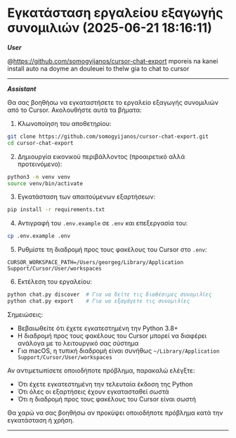 <!-- Generated by SpecStory -->

# Εγκατάσταση εργαλείου εξαγωγής συνομιλιών (2025-06-21 18:16:11)

_**User**_

@https://github.com/somogyijanos/cursor-chat-export 
mporeis na kanei install auto na doyme an douleuei to thelw gia to chat to cursor

---

_**Assistant**_

Θα σας βοηθήσω να εγκαταστήσετε το εργαλείο εξαγωγής συνομιλιών από το Cursor. Ακολουθήστε αυτά τα βήματα:

1. Κλωνοποίηση του αποθετηρίου:
```bash
git clone https://github.com/somogyijanos/cursor-chat-export.git
cd cursor-chat-export
```

2. Δημιουργία εικονικού περιβάλλοντος (προαιρετικό αλλά προτεινόμενο):
```bash
python3 -m venv venv
source venv/bin/activate
```

3. Εγκατάσταση των απαιτούμενων εξαρτήσεων:
```bash
pip install -r requirements.txt
```

4. Αντιγραφή του `.env.example` σε `.env` και επεξεργασία του:
```bash
cp .env.example .env
```

5. Ρυθμίστε τη διαδρομή προς τους φακέλους του Cursor στο `.env`:
```
CURSOR_WORKSPACE_PATH=/Users/georgeg/Library/Application Support/Cursor/User/workspaces
```

6. Εκτέλεση του εργαλείου:
```bash
python chat.py discover  # Για να δείτε τις διαθέσιμες συνομιλίες
python chat.py export    # Για να εξαγάγετε τις συνομιλίες
```

Σημειώσεις:
- Βεβαιωθείτε ότι έχετε εγκατεστημένη την Python 3.8+
- Η διαδρομή προς τους φακέλους του Cursor μπορεί να διαφέρει ανάλογα με το λειτουργικό σας σύστημα
- Για macOS, η τυπική διαδρομή είναι συνήθως `~/Library/Application Support/Cursor/User/workspaces`

Αν αντιμετωπίσετε οποιοδήποτε πρόβλημα, παρακαλώ ελέγξτε:
- Ότι έχετε εγκατεστημένη την τελευταία έκδοση της Python
- Ότι όλες οι εξαρτήσεις έχουν εγκατασταθεί σωστά
- Ότι η διαδρομή προς τους φακέλους του Cursor είναι σωστή

Θα χαρώ να σας βοηθήσω αν προκύψει οποιοδήποτε πρόβλημα κατά την εγκατάσταση ή χρήση.

---

